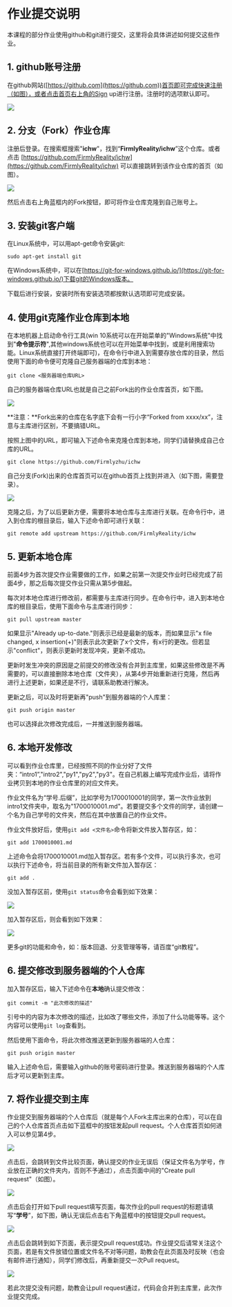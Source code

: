 # 作业提交说明

本课程的部分作业使用github和git进行提交，这里将会具体讲述如何提交这些作业。

## 1. github账号注册

在github网站([https://github.com](https://github.com))首页即可完成快速注册（如图），或者点击首页右上角的Sign up进行注册。注册时的选项默认即可。

![](images/github-index.jpg)

## 2. 分支（Fork）作业仓库

注册后登录。在搜索框搜索"**ichw**"，找到“**FirmlyReality/ichw**”这个仓库。或者点击 [https://github.com/FirmlyReality/ichw](https://github.com/FirmlyReality/ichw) 可以直接跳转到该作业仓库的首页（如图）。

![](images/ichw-index.jpg)

然后点击右上角蓝框内的Fork按钮，即可将作业仓库克隆到自己账号上。

## 3. 安装git客户端

在Linux系统中，可以用apt-get命令安装git:

```
sudo apt-get install git
```

在Windows系统中，可以在[https://git-for-windows.github.io/](https://git-for-windows.github.io/)下载git的Windows版本。

下载后进行安装，安装时所有安装选项都按默认选项即可完成安装。

## 4. 使用git克隆作业仓库到本地

在本地机器上启动命令行工具(win 10系统可以在开始菜单的"Windows系统"中找到"**命令提示符**",其他windows系统也可以在开始菜单中找到，或是利用搜索功能。Linux系统直接打开终端即可)，在命令行中进入到需要存放仓库的目录，然后使用下面的命令便可克隆自己服务器端的仓库到本地：

```
git clone <服务器端仓库URL>
```

自己的服务器端仓库URL也就是自己之前Fork出的作业仓库首页，如下图。

![](images/ichw-cloneurl.png)

**注意：**Fork出来的仓库在名字底下会有一行小字“Forked from xxxx/xx”，注意与主库进行区别，不要搞错URL。

按照上图中的URL，即可输入下述命令来克隆仓库到本地，同学们请替换成自己仓库的URL。

```
git clone https://github.com/Firmlyzhu/ichw
```

自己分支(Fork)出来的仓库首页可以在github首页上找到并进入（如下图，需要登录）。

![](images/ichw-forkrepo.png)

克隆之后，为了以后更新方便，需要将本地仓库与主库进行关联。在命令行中，进入到仓库的根目录后，输入下述命令即可进行关联：

```
git remote add upstream https://github.com/FirmlyReality/ichw
```

## 5. 更新本地仓库

前面4步为首次提交作业需要做的工作，如果之前第一次提交作业时已经完成了前面4步，那之后每次提交作业只需从第5步做起。

每次对本地仓库进行修改前，都需要与主库进行同步。在命令行中，进入到本地仓库的根目录后，使用下面命令与主库进行同步：

```
git pull upstream master
```

如果显示"Already up-to-date."则表示已经是最新的版本，而如果显示"x file changed, x insertion(+)"则表示此次更新了x个文件，有x行的更改。但若显示"conflict"，则表示更新时发现冲突，更新不成功。

更新时发生冲突的原因是之前提交的修改没有合并到主库里，如果这些修改是不再需要的，可以直接删除本地仓库（文件夹），从第4步开始重新进行克隆，然后再进行上述更新，如果还是不行，请联系助教进行解决。

更新之后，可以及时将更新再"push"到服务器端的个人库里：

```
git push origin master
```

也可以选择此次修改完成后，一并推送到服务器端。

## 6. 本地开发修改

可以看到作业仓库里，已经按照不同的作业分好了文件夹：“intro1”,"intro2","py1","py2","py3"。在自己机器上编写完成作业后，请将作业拷贝到本地的作业仓库里的对应文件夹。

作业文件名为“学号.后缀”，比如学号为1700010001的同学，第一次作业放到intro1文件夹中，取名为"1700010001.md"。若要提交多个文件的同学，请创建一个名为自己学号的文件夹，然后在其中放置自己的作业文件。

作业文件放好后，使用`git add <文件名>`命令将新文件放入暂存区，如：

```
git add 1700010001.md
```

上述命令会将1700010001.md加入暂存区。若有多个文件，可以执行多次，也可以执行下述命令，将当前目录的所有新文件加入暂存区：

```
git add .
```

没加入暂存区前，使用`git status`命令会看到如下效果：

![](images/ichw-status1.jpg)

加入暂存区后，则会看到如下效果：

![](images/ichw-status2.jpg)

更多git的功能和命令，如：版本回退、分支管理等等，请百度“git教程”。

## 6. 提交修改到服务器端的个人仓库

加入暂存区后，输入下述命令在**本地**确认提交修改：

```
git commit -m "此次修改的描述"
```

引号中的内容为本次修改的描述，比如改了哪些文件，添加了什么功能等等。这个内容可以使用`git log`查看到。

然后使用下面命令，将此次修改推送更新到服务器端的人仓库：

```
git push origin master
```

输入上述命令后，需要输入github的账号密码进行登录。推送到服务器端的个人库后才可以更新到主库。

## 7. 将作业提交到主库

作业提交到服务器端的个人仓库后（就是每个人Fork主库出来的仓库），可以在自己的个人仓库首页点击如下蓝框中的按钮发起pull request。个人仓库首页如何进入可以参见第4步。

![](images/ichw-pullrequest1.png)

点击后，会跳转到文件比较页面，确认提交的作业无误后（保证文件名为学号，作业放在正确的文件夹内，否则不予通过），点击页面中间的"Create pull request"（如图）。

![](images/ichw-pullrequest2.png)

点击后会打开如下pull request填写页面，每次作业的pull request的标题请填写“**学号**”，如下图，确认无误后点击右下角蓝框中的按钮提交pull request。

![](images/ichw-pullrequest3.png)

点击后会跳转到如下页面，表示提交pull request成功。作业提交后请常关注这个页面，若是有文件放错位置或文件名不对等问题，助教会在此页面及时反映（也会有邮件进行通知），同学们修改后，再重新提交一次Pull request。

![](images/ichw-pullrequest4.png)

若此次提交没有问题，助教会让pull request通过，代码会合并到主库里，此次作业提交完成。